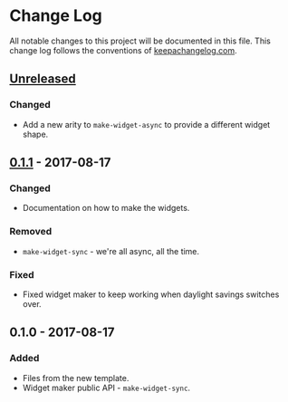 # Change Log
All notable changes to this project will be documented in this file. This change log follows the conventions of [keepachangelog.com](http://keepachangelog.com/).

## [Unreleased]
### Changed
- Add a new arity to `make-widget-async` to provide a different widget shape.

## [0.1.1] - 2017-08-17
### Changed
- Documentation on how to make the widgets.

### Removed
- `make-widget-sync` - we're all async, all the time.

### Fixed
- Fixed widget maker to keep working when daylight savings switches over.

## 0.1.0 - 2017-08-17
### Added
- Files from the new template.
- Widget maker public API - `make-widget-sync`.

[Unreleased]: https://github.com/your-name/kafka-clj-test/compare/0.1.1...HEAD
[0.1.1]: https://github.com/your-name/kafka-clj-test/compare/0.1.0...0.1.1
